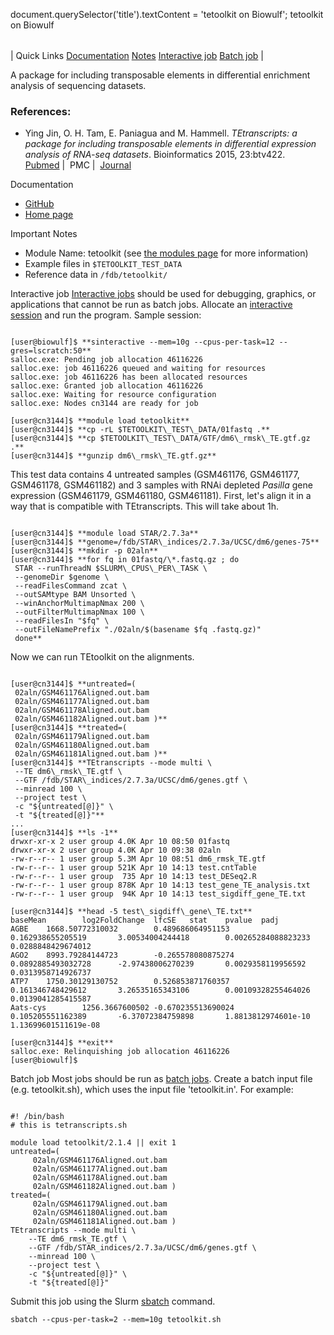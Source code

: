

document.querySelector('title').textContent = 'tetoolkit on Biowulf';
tetoolkit on Biowulf


|  |
| --- |
| 
Quick Links
[Documentation](#doc)
[Notes](#notes)
[Interactive job](#int) 
[Batch job](#sbatch) 
 |


 A package for including transposable elements in differential enrichment
analysis of sequencing datasets.


### References:


* Ying Jin, O. H. Tam, E. Paniagua and M. Hammell. *TEtranscripts: a 
 package for including transposable elements in differential expression 
 analysis of RNA-seq datasets*. Bioinformatics 2015, 23:btv422.
 [Pubmed](http://www.ncbi.nlm.nih.gov/pubmed/26206304) | 
 PMC | 
 [Journal](http://bioinformatics.oxfordjournals.org/content/early/2015/08/06/bioinformatics.btv422.long)


Documentation
* [GitHub](https://github.com/mhammell-laboratory/tetoolkit)
* [Home page](http://hammelllab.labsites.cshl.edu/software/#TEToolkit)


Important Notes
* Module Name: tetoolkit (see [the modules page](/apps/modules.html) for more information)
* Example files in `$TETOOLKIT_TEST_DATA`
* Reference data in `/fdb/tetoolkit/`



Interactive job
[Interactive jobs](/docs/userguide.html#int) should be used for debugging, graphics, or applications that cannot be run as batch jobs.
Allocate an [interactive session](/docs/userguide.html#int) and run the program. Sample session:



```

[user@biowulf]$ **sinteractive --mem=10g --cpus-per-task=12 --gres=lscratch:50**
salloc.exe: Pending job allocation 46116226
salloc.exe: job 46116226 queued and waiting for resources
salloc.exe: job 46116226 has been allocated resources
salloc.exe: Granted job allocation 46116226
salloc.exe: Waiting for resource configuration
salloc.exe: Nodes cn3144 are ready for job

[user@cn3144]$ **module load tetoolkit**
[user@cn3144]$ **cp -rL $TETOOLKIT\_TEST\_DATA/01fastq .**
[user@cn3144]$ **cp $TETOOLKIT\_TEST\_DATA/GTF/dm6\_rmsk\_TE.gtf.gz .**
[user@cn3144]$ **gunzip dm6\_rmsk\_TE.gtf.gz**

```

This test data contains 4 untreated samples (GSM461176, GSM461177, GSM461178, GSM461182) and
3 samples with RNAi depleted *Pasilla* gene expression (GSM461179, GSM461180, GSM461181).
First, let's align it in a way that is compatible with TEtranscripts. This will take about 1h.



```

[user@cn3144]$ **module load STAR/2.7.3a**
[user@cn3144]$ **genome=/fdb/STAR\_indices/2.7.3a/UCSC/dm6/genes-75**
[user@cn3144]$ **mkdir -p 02aln**
[user@cn3144]$ **for fq in 01fastq/\*.fastq.gz ; do
 STAR --runThreadN $SLURM\_CPUS\_PER\_TASK \
 --genomeDir $genome \
 --readFilesCommand zcat \
 --outSAMtype BAM Unsorted \
 --winAnchorMultimapNmax 200 \
 --outFilterMultimapNmax 100 \
 --readFilesIn "$fq" \
 --outFileNamePrefix "./02aln/$(basename $fq .fastq.gz)"
 done**

```

Now we can run TEtoolkit on the alignments.



```

[user@cn3144]$ **untreated=(
 02aln/GSM461176Aligned.out.bam
 02aln/GSM461177Aligned.out.bam
 02aln/GSM461178Aligned.out.bam
 02aln/GSM461182Aligned.out.bam )**
[user@cn3144]$ **treated=(
 02aln/GSM461179Aligned.out.bam
 02aln/GSM461180Aligned.out.bam
 02aln/GSM461181Aligned.out.bam )**
[user@cn3144]$ **TEtranscripts --mode multi \
 --TE dm6\_rmsk\_TE.gtf \
 --GTF /fdb/STAR\_indices/2.7.3a/UCSC/dm6/genes.gtf \
 --minread 100 \
 --project test \
 -c "${untreated[@]}" \
 -t "${treated[@]}"**
...
[user@cn3144]$ **ls -1**
drwxr-xr-x 2 user group 4.0K Apr 10 08:50 01fastq
drwxr-xr-x 2 user group 4.0K Apr 10 09:38 02aln
-rw-r--r-- 1 user group 5.3M Apr 10 08:51 dm6_rmsk_TE.gtf
-rw-r--r-- 1 user group 521K Apr 10 14:13 test.cntTable
-rw-r--r-- 1 user group  735 Apr 10 14:13 test_DESeq2.R
-rw-r--r-- 1 user group 878K Apr 10 14:13 test_gene_TE_analysis.txt
-rw-r--r-- 1 user group  94K Apr 10 14:13 test_sigdiff_gene_TE.txt

[user@cn3144]$ **head -5 test\_sigdiff\_gene\_TE.txt**
baseMean        log2FoldChange  lfcSE   stat    pvalue  padj
AGBE    1668.50772310032        0.489686064951153       0.162938655205519       3.00534004244418        0.00265284088823233   0.0288848429674012
AGO2    8993.79284144723        -0.265578080875274      0.0892885493032728      -2.97438006270239       0.0029358119956592    0.0313958714926737
ATP7    1750.30129130752        0.526853871760357       0.161346748429612       3.26535165343106        0.00109328255464026   0.0139041285415587
Aats-cys        1256.3667600502 -0.670235513690024      0.105205551162389       -6.37072384759898       1.8813812974601e-10   1.13699601511619e-08

[user@cn3144]$ **exit**
salloc.exe: Relinquishing job allocation 46116226
[user@biowulf]$

```


Batch job
Most jobs should be run as [batch jobs](/docs/userguide.html#submit).
Create a batch input file (e.g. tetoolkit.sh), which uses the input file 'tetoolkit.in'. For example:



```

#! /bin/bash
# this is tetranscripts.sh

module load tetoolkit/2.1.4 || exit 1
untreated=(
     02aln/GSM461176Aligned.out.bam
     02aln/GSM461177Aligned.out.bam
     02aln/GSM461178Aligned.out.bam
     02aln/GSM461182Aligned.out.bam )
treated=(
     02aln/GSM461179Aligned.out.bam
     02aln/GSM461180Aligned.out.bam
     02aln/GSM461181Aligned.out.bam )
TEtranscripts --mode multi \
    --TE dm6_rmsk_TE.gtf \
    --GTF /fdb/STAR_indices/2.7.3a/UCSC/dm6/genes.gtf \
    --minread 100 \
    --project test \
    -c "${untreated[@]}" \
    -t "${treated[@]}"

```

Submit this job using the Slurm [sbatch](/docs/userguide.html) command.



```
sbatch --cpus-per-task=2 --mem=10g tetoolkit.sh
```







